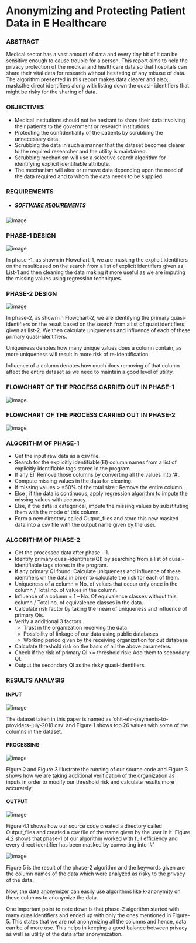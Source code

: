 # **Anonymizing and Protecting Patient Data in E Healthcare**

### **ABSTRACT** ###

Medical sector has a vast amount of data and every tiny bit of it can be sensitive enough to cause trouble for a person. This report aims to help the privacy protection of the medical and healthcare data so that hospitals can share their vital data for research without hesitating of any misuse of data. The algorithm presented in this report makes data clearer and also, masksthe direct identifiers along with listing down the quasi- identifiers that might be risky for the sharing of data.

### **OBJECTIVES** ###

* Medical institutions should not be hesitant to share their data involving their patients to the government or research institutions.
* Protecting the confidentiality of the patients by scrubbing the unnecessary data.
* Scrubbing the data in such a manner that the dataset becomes clearer to the required researcher and the utility is maintained.
* Scrubbing mechanism will use a selective search algorithm for identifying explicit identifiable attribute.
* The mechanism will alter or remove data depending upon the need of the data required and to whom the data needs to be supplied.

### **REQUIREMENTS** ###
* ##### SOFTWARE REQUIREMENTS #####
![image](https://user-images.githubusercontent.com/88433888/197378506-f7e3566d-b332-4c0d-a9f3-b46999b04e5a.png)

### **PHASE-1 DESIGN** ###
![image](https://user-images.githubusercontent.com/88433888/197378583-a9605dee-7042-414f-b4af-cc2d2656be51.png)

In phase -1, as shown in Flowchart-1, we are masking the explicit identifiers on the resultbased on the search from a list of explicit identifiers given as List-1 and then cleaning the data making it more useful as we are imputing the missing values using regression techniques.

### **PHASE-2 DESIGN** ###
![image](https://user-images.githubusercontent.com/88433888/197378640-59dcacac-66b1-49c7-a7a1-61b88fa69c42.png)

In phase-2, as shown in Flowchart-2, we are identifying the primary quasi-identifiers on the result based on the search from a list of quasi identifiers given as list-2. We then calculate uniqueness and influence of each of these primary quasi-identifiers.

Uniqueness denotes how many unique values does a column contain, as more uniqueness will result in more risk of re-identification.

Influence of a column denotes how much does removing of that column affect the entire dataset as we need to maintain a good level of utility.

### **FLOWCHART OF THE PROCESS CARRIED OUT IN PHASE-1** ###
![image](https://user-images.githubusercontent.com/88433888/197378731-7e30c99b-69bf-42e2-b23b-1efd13f63c13.png)

### **FLOWCHART OF THE PROCESS CARRIED OUT IN PHASE-2** ###
![image](https://user-images.githubusercontent.com/88433888/197378752-4029cdc6-1f01-42b0-b5ef-ecfd033efb5a.png)

### **ALGORITHM OF PHASE-1** ###

* Get the input raw data as a csv file.
* Search for the explicitly identifiable(EI) column names from a list of explicitly identifiable tags stored in the program.
* If any EI: Remove those columns by converting all the values into ‘#’.
* Compute missing values in the data for cleaning.
* If missing values > =50% of the total size : Remove the entire column.
* Else , if the data is continuous, apply regression algorithm to impute the missing values with accuracy.
* Else, if the data is categorical, impute the missing values by substituting them with the mode of this column.
* Form a new directory called Output_files and store this new masked data into a csv file with the output name given by the user.

### **ALGORITHM OF PHASE-2** ###

* Get the processed data after phase – 1.
* Identify primary quasi-identifiers(QI) by searching from a list of quasi-identifiable tags stores in the program.
* If any primary QI found: Calculate uniqueness and influence of these identifiers on the data in order to calculate the risk for each of them.
* Uniqueness of a column = No. of values that occur only once in the column / Total no. of values in the column.
* Influence of a column = 1 – No. Of equivalence classes without this column / Total no. of equivalence classes in the data.
* Calculate risk factor by taking the mean of uniqueness and influence of primary Qis.
* Verify a additional 3 factors.
    * Trust in the organization receiving the data
    * Possibility of linkage of our data using public databases
    * Working period given by the receiving organization for out database
* Calculate threshold risk on the basis of all the above parameters.
* Check if the risk of primary QI >= threshold risk: Add them to secondary QI.
* Output the secondary QI as the risky quasi-identifiers.

### **RESULTS ANALYSIS** ###

#### INPUT ####
![image](https://user-images.githubusercontent.com/88433888/197379086-4bbfc355-53c3-4748-904d-3c6565eaa005.png)

The dataset taken in this paper is named as ‘ohit-ehr-payments-to-providers-july-2018.csv’ and Figure 1 shows top 26 values with some of the columns in the dataset.

#### PROCESSING ####
![image](https://user-images.githubusercontent.com/88433888/197379138-1a331f64-b141-4819-a172-477680c2dc5a.png)

Figure 2 and Figure 3 illustrate the running of our source code and Figure 3 shows how we are taking additional verification of the organization as inputs in order to modify our threshold risk and calculate results more accurately.

#### OUTPUT ####
![image](https://user-images.githubusercontent.com/88433888/197379208-872abacb-3dc9-4097-8911-2ad346e027c6.png)

Figure 4.1 shows how our source code created a directory called Output_files and created a csv file of the name given by the user in it. Figure 4.2 shows that phase-1 of our algorithm worked with full efficiency and every direct identifier has been masked by converting into ‘#’.

![image](https://user-images.githubusercontent.com/88433888/197379241-2e478908-f8b6-4349-bcfa-8d39a1254bc9.png)

Figure 5 is the result of the phase-2 algorithm and the keywords given are the column names of the data which were analyzed as risky to the privacy of the data.

Now, the data anonymizer can easily use algorithms like k-anonymity on these columns to anonymize the data.

One important point to note down is that phase-2 algorithm started with many quasiidentifiers and ended up with only the ones mentioned in Figure-5. This states that we are not anonymizing all the columns and hence, data can be of more use. This helps in keeping a good balance between privacy as well as utility of the data after anonymization.














